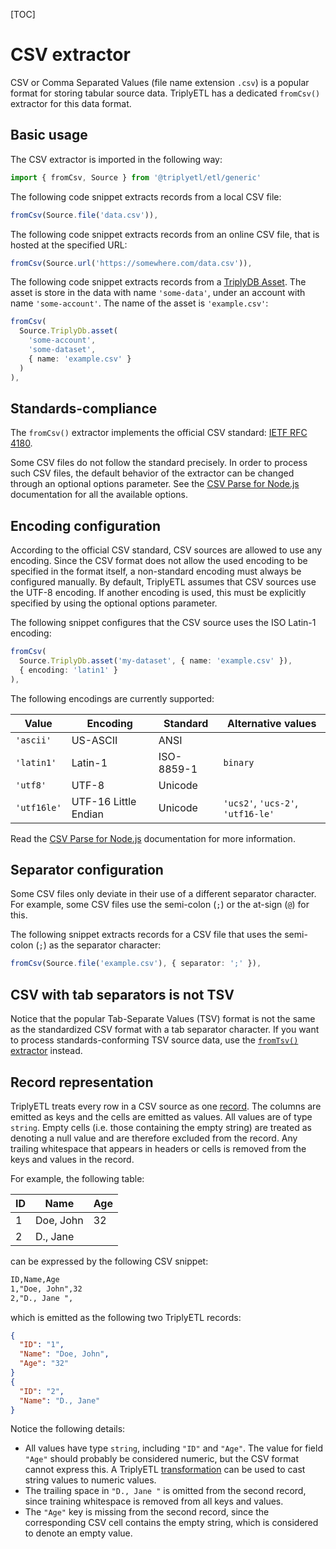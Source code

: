[TOC]

# CSV extractor

CSV or Comma Separated Values (file name extension `.csv`) is a popular format for storing tabular source data. TriplyETL has a dedicated `fromCsv()` extractor for this data format.



## Basic usage

The CSV extractor is imported in the following way:

```ts
import { fromCsv, Source } from '@triplyetl/etl/generic'
```

The following code snippet extracts records from a local CSV file:

```ts
fromCsv(Source.file('data.csv')),
```

The following code snippet extracts records from an online CSV file, that is hosted at the specified URL:

```ts
fromCsv(Source.url('https://somewhere.com/data.csv')),
```

The following code snippet extracts records from a [TriplyDB Asset](../sources/triplydb-assets.md). The asset is store in the data with name `'some-data'`, under an account with name `'some-account'`. The name of the asset is `'example.csv'`:

```ts
fromCsv(
  Source.TriplyDb.asset(
    'some-account',
    'some-dataset',
    { name: 'example.csv' }
  )
),
```



## Standards-compliance

The `fromCsv()` extractor implements the official CSV standard: [IETF RFC 4180](https://www.ietf.org/rfc/rfc4180.html).

Some CSV files do not follow the standard precisely. In order to process such CSV files, the default behavior of the extractor can be changed through an optional options parameter. See the [CSV Parse for Node.js](https://csv.js.org/parse/options/) documentation for all the available options.



## Encoding configuration

According to the official CSV standard, CSV sources are allowed to use any encoding. Since the CSV format does not allow the used encoding to be specified in the format itself, a non-standard encoding must always be configured manually. By default, TriplyETL assumes that CSV sources use the UTF-8 encoding. If another encoding is used, this must be explicitly specified by using the optional options parameter.

The following snippet configures that the CSV source uses the ISO Latin-1 encoding:

```ts
fromCsv(
  Source.TriplyDb.asset('my-dataset', { name: 'example.csv' }),
  { encoding: 'latin1' }
),
```

The following encodings are currently supported:

| Value       | Encoding | Standard | Alternative values |
| ----------- | -------- | -------- | ------------------ |
| `'ascii'`   | US-ASCII | ANSI     | |
| `'latin1'`  | Latin-1 | ISO-8859-1 | `binary` |
| `'utf8'`    | UTF-8 | Unicode | |
| `'utf16le'` | UTF-16 Little Endian | Unicode | `'ucs2'`, `'ucs-2'`, `'utf16-le'` |

Read the [CSV Parse for Node.js](https://csv.js.org/parse/options/encoding/) documentation for more information.



## Separator configuration

Some CSV files only deviate in their use of a different separator character. For example, some CSV files use the semi-colon (`;`) or the at-sign (`@`) for this.

The following snippet extracts records for a CSV file that uses the semi-colon (`;`) as the separator character:

```ts
fromCsv(Source.file('example.csv'), { separator: ';' }),
```



## CSV with tab separators is not TSV

Notice that the popular Tab-Separate Values (TSV) format is not the same as the standardized CSV format with a tab separator character. If you want to process standards-conforming TSV source data, use the [`fromTsv()` extractor](#extractor-fromtsv) instead.



## Record representation

TriplyETL treats every row in a CSV source as one [record](../sources/index.md). The columns are emitted as keys and the cells are emitted as values. All values are of type `string`. Empty cells (i.e. those containing the empty string) are treated as denoting a null value and are therefore excluded from the record. Any trailing whitespace that appears in headers or cells is removed from the keys and values in the record.

For example, the following table:

| ID | Name      | Age |
| -- | --------- | --- |
|  1 | Doe, John |  32 |
|  2 | D., Jane  |     |

can be expressed by the following CSV snippet:

```txt
ID,Name,Age
1,"Doe, John",32
2,"D., Jane ",
```

which is emitted as the following two TriplyETL records:

```json
{
  "ID": "1",
  "Name": "Doe, John",
  "Age": "32"
}
{
  "ID": "2",
  "Name": "D., Jane"
}
```

Notice the following details:
- All values have type `string`, including `"ID"` and `"Age"`. The value for field `"Age"` should probably be considered numeric, but the CSV format cannot express this. A TriplyETL [transformation](../transform/index.md) can be used to cast string values to numeric values.
- The trailing space in `"D., Jane "` is omitted from the second record, since training whitespace is removed from all keys and values.
- The `"Age"` key is missing from the second record, since the corresponding CSV cell contains the empty string, which is considered to denote an empty value.
